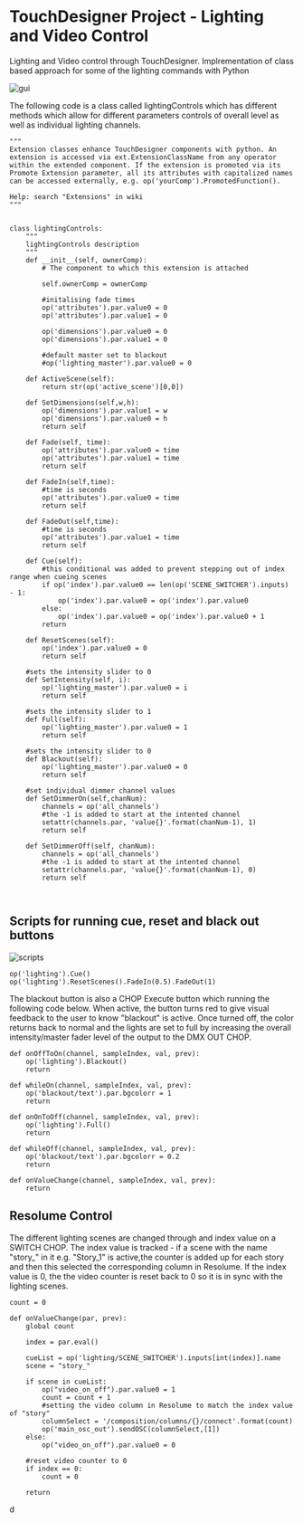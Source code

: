 # TouchDesigner Project - Lighting and Video Control
Lighting and Video control through TouchDesigner. Implrementation of class based approach for some of the lighting commands with Python

![gui](https://i.imgur.com/XbfV9E6.png)

The following code is a class called lightingControls which has different methods which allow for different parameters controls of overall level as well as individual lighting channels.
```
"""
Extension classes enhance TouchDesigner components with python. An
extension is accessed via ext.ExtensionClassName from any operator
within the extended component. If the extension is promoted via its
Promote Extension parameter, all its attributes with capitalized names
can be accessed externally, e.g. op('yourComp').PromotedFunction().

Help: search "Extensions" in wiki
"""


class lightingControls:
	"""
	lightingControls description
	"""
	def __init__(self, ownerComp):
		# The component to which this extension is attached

		self.ownerComp = ownerComp
		
		#initalising fade times
		op('attributes').par.value0 = 0
		op('attributes').par.value1 = 0
		
		op('dimensions').par.value0 = 0
		op('dimensions').par.value1 = 0

		#default master set to blackout
		#op('lighting_master').par.value0 = 0

	def ActiveScene(self):
		return str(op('active_scene')[0,0])

	def SetDimensions(self,w,h):
		op('dimensions').par.value1 = w
		op('dimensions').par.value0 = h
		return self

	def Fade(self, time):
		op('attributes').par.value0 = time
		op('attributes').par.value1 = time
		return self

	def FadeIn(self,time):
		#time is seconds
		op('attributes').par.value0 = time
		return self

	def FadeOut(self,time):
		#time is seconds
		op('attributes').par.value1 = time
		return self

	def Cue(self):
		#this conditional was added to prevent stepping out of index range when cueing scenes
		if op('index').par.value0 == len(op('SCENE_SWITCHER').inputs) - 1:
			op('index').par.value0 = op('index').par.value0
		else:
			op('index').par.value0 = op('index').par.value0 + 1
		return

	def ResetScenes(self):
		op('index').par.value0 = 0
		return self

	#sets the intensity slider to 0
	def SetIntensity(self, i):
		op('lighting_master').par.value0 = i
		return self

	#sets the intensity slider to 1
	def Full(self):
		op('lighting_master').par.value0 = 1
		return self

	#sets the intensity slider to 0
	def Blackout(self):
		op('lighting_master').par.value0 = 0
		return self

	#set individual dimmer channel values
	def SetDimmerOn(self,chanNum):
		channels = op('all_channels')
		#the -1 is added to start at the intented channel
		setattr(channels.par, 'value{}'.format(chanNum-1), 1)
		return self

	def SetDimmerOff(self, chanNum):
		channels = op('all_channels')
		#the -1 is added to start at the intented channel
		setattr(channels.par, 'value{}'.format(chanNum-1), 0)
		return self



```

## Scripts for running cue, reset and black out buttons
![scripts](https://i.imgur.com/gMfwKTS.png)


```
op('lighting').Cue()
op('lighting').ResetScenes().FadeIn(0.5).FadeOut(1)
```

The blackout button is also a CHOP Execute button which running the following code below. When active, the button turns red to give visual feedback to the user to know "blackout" is active. Once turned off, the color returns back to normal and the lights are set to full by increasing the overall intensity/master fader level of the output to the DMX OUT CHOP.

```
def onOffToOn(channel, sampleIndex, val, prev):
	op('lighting').Blackout()
	return

def whileOn(channel, sampleIndex, val, prev):
	op('blackout/text').par.bgcolorr = 1
	return

def onOnToOff(channel, sampleIndex, val, prev):
	op('lighting').Full()
	return

def whileOff(channel, sampleIndex, val, prev):
	op('blackout/text').par.bgcolorr = 0.2
	return

def onValueChange(channel, sampleIndex, val, prev):
	return
```
	
## Resolume Control
The different lighting scenes are changed through and index value on a SWITCH CHOP. The index value is tracked - if a scene with the name "story_" in it e.g. "Story_1" is active,the counter is added up for each story and then this selected the corresponding column in Resolume. If the index value is 0, the the video counter is reset back to 0 so it is in sync with the lighting scenes.

```
count = 0

def onValueChange(par, prev):
	global count
	
	index = par.eval()
	
	cueList = op('lighting/SCENE_SWITCHER').inputs[int(index)].name
	scene = "story_"
	
	if scene in cueList:
		op("video_on_off").par.value0 = 1
		count = count + 1
		#setting the video column in Resolume to match the index value of "story"
		columnSelect = '/composition/columns/{}/connect'.format(count)
		op('main_osc_out').sendOSC(columnSelect,[1])
	else:
		op("video_on_off").par.value0 = 0
	
	#reset video counter to 0
	if index == 0:
		count = 0
	
	return
  ```
  
  d
